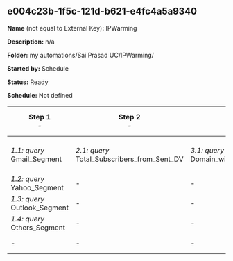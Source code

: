 ## e004c23b-1f5c-121d-b621-e4fc4a5a9340

**Name** (not equal to External Key)**:** IPWarming

**Description:** n/a

**Folder:** my automations/Sai Prasad UC/IPWarming/

**Started by:** Schedule

**Status:** Ready

**Schedule:** Not defined

| Step 1<br>_-_ | Step 2<br>_-_ | Step 3<br>_-_ | Step 4<br>_-_ | Step 5<br>_-_ | Step 6<br>_-_ | Step 7<br>_-_ | Step 8<br>_-_ | Step 9<br>_-_ | Step 10<br>_-_ | Step 11<br>_-_ | Step 12<br>_-_ | Step 13<br>_-_ | Step 14<br>_-_ | Step 15<br>_-_ | Step 16<br>_-_ |
| --- | --- | --- | --- | --- | --- | --- | --- | --- | --- | --- | --- | --- | --- | --- | --- |
| _1.1: query_<br>Gmail_Segment | _2.1: query_<br>Total_Subscribers_from_Sent_DV | _3.1: query_<br>Domain_wise_Count_from_Sent_DV | _4.1: query_<br>Remainder_Count_for_Current_Day_Send | _5.1: query_<br>GMAIL_Update_Negative_Values | _6.1: query_<br>YAHOO_Update_Negative_Values | _7.1: query_<br>Outlook_Update_Negative_Values | _8.1: query_<br>Others_Update_Negative_Values | _9.1: query_<br>Total_Update_Negative_Values | _10.1: script_<br>SSJS_Dyanimc_Query_Script | _11.1: query_<br>GMAIL_Dyanimc_Query | _12.1: query_<br>SECONDMASTER_IPWarming | _13.1: wait_<br>5 Minutes | _14.1: emailSendDefinition_<br>EMAIL-IPWarming | _15.1: query_<br>Update_Second_Master | _16.1: query_<br>Update_Master |
| _1.2: query_<br>Yahoo_Segment | - | - | - | - | - | - | - | - | - | _11.2: query_<br>Yahoo_Dynamic_Query | - | - | - | - | _16.2: query_<br>Update_Gmail |
| _1.3: query_<br>Outlook_Segment | - | - | - | - | - | - | - | - | - | _11.3: query_<br>Outlook_Dynamic_Query | - | - | - | - | _16.3: query_<br>Update_Yahoo |
| _1.4: query_<br>Others_Segment | - | - | - | - | - | - | - | - | - | _11.4: query_<br>Others_Dynamic_Query | - | - | - | - | _16.4: query_<br>Update_Outlook |
| - | - | - | - | - | - | - | - | - | - | - | - | - | - | - | _16.5: query_<br>Update_Others |
